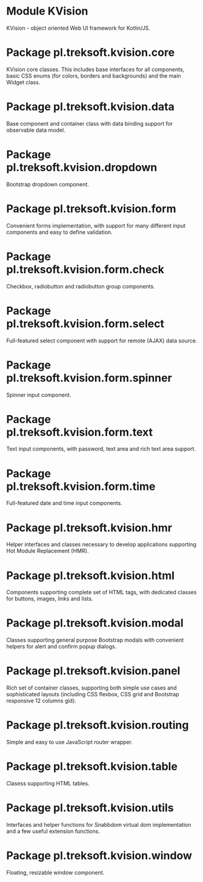 # Module KVision

KVision - object oriented Web UI framework for Kotlin/JS.

# Package pl.treksoft.kvision.core

KVision core classes. This includes base interfaces for all components, basic CSS enums (for colors, borders
and backgrounds) and the main Widget class.

# Package pl.treksoft.kvision.data

Base component and container class with data binding support for observable data model.

# Package pl.treksoft.kvision.dropdown

Bootstrap dropdown component.

# Package pl.treksoft.kvision.form

Convenient forms implementation, with support for many different input components and easy to define
validation.

# Package pl.treksoft.kvision.form.check

Checkbox, radiobutton and radiobutton group components.

# Package pl.treksoft.kvision.form.select

Full-featured select component with support for remote (AJAX) data source.

# Package pl.treksoft.kvision.form.spinner

Spinner input component.

# Package pl.treksoft.kvision.form.text

Text input components, with password, text area and rich text area support.

# Package pl.treksoft.kvision.form.time

Full-featured date and time input components.

# Package pl.treksoft.kvision.hmr

Helper interfaces and classes necessary to develop applications supporting Hot Module Replacement (HMR).

# Package pl.treksoft.kvision.html

Components supporting complete set of HTML tags, with dedicated classes for buttons, images, links and lists.

# Package pl.treksoft.kvision.modal

Classes supporting general purpose Bootstrap modals with convenient helpers for alert and confirm popup dialogs.

# Package pl.treksoft.kvision.panel

Rich set of container classes, supporting both simple use cases and sophisticated layouts (including CSS flexbox,
CSS grid and Bootstrap responsive 12 columns gid).

# Package pl.treksoft.kvision.routing

Simple and easy to use JavaScript router wrapper.

# Package pl.treksoft.kvision.table

Clasess supporting HTML tables.

# Package pl.treksoft.kvision.utils

Interfaces and helper functions for Snabbdom virtual dom implementation and a few useful extension functions.

# Package pl.treksoft.kvision.window

Floating, resizable window component.
